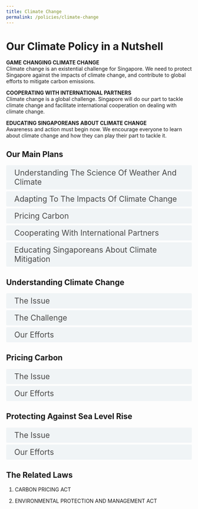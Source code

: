 ```yaml
---  
title: Climate Change
permalink: /policies/climate-change
---  
```


<style>

input {
	display: none;
}
label {
	display: block;
	padding: 8px 22px;
	margin: 0 0 5px 0;
	cursor: pointor;
	background: #F0F4F6;
	border-radius: 3px;
	color: #484848;
	transition: ease .5s;
	font-size: 1.5em;
}

label:hover {
	background: #4a96b0;
	color: #FFF;
}

.accordion-content {
	/* background: #E2E5F6; */
	padding: 10px 0px 30px 30px;
	/* border: 1px solid #484848; */
	margin: 0 0 1px 0;
	border-radius: 3px;
}

input + label + .accordion-content {
	display: none;
}

input:checked + label + .accordion-content {
	display: none;
}

input:checked + label + .accordion-content {
	display: block;
}

</style>
<!-- End of accordion -->

<div class="container">

<h1><b>Our Climate Policy in a Nutshell</b></h1>

<p><strong>GAME CHANGING CLIMATE CHANGE</strong><br>  Climate change is an existential challenge for Singapore. We need to protect Singapore against the impacts of climate change, and contribute to global efforts to mitigate carbon emissions.</p>
<p><strong>COOPERATING WITH INTERNATIONAL PARTNERS</strong><br>  Climate change is a global challenge. Singapore will do our part to tackle climate change and facilitate international cooperation on dealing with climate change.</p>
<p><strong>EDUCATING SINGAPOREANS ABOUT CLIMATE CHANGE</strong><br>  Awareness and action must begin now. We encourage everyone to learn about climate change and how they can play their part to tackle it.</p>

<h2 id="our-main-plans">Our Main Plans</h2>
<div>
	<input type="checkbox" id="title1"  /><label for="title1">Understanding The Science Of Weather And Climate</label>
	<div class="accordion-content">
		<p>Singapore will deepen research capabilities in climate science and study the impacts of climate change, particularly on South East Asia.</p>
	</div>
	<input type="checkbox" id="title2"  /><label for="title2">Adapting To The Impacts Of Climate Change</label>
	<div class="accordion-content">
		<p>Climate change will threaten our access to water and food. As a low-lying city state, we are vulnerable to rising sea levels and extreme weather events. Even as we reduce our carbon emissions, we must also adapt to the impacts of climate change and invest in resilient infrastructure to safeguard our future.</p>
	</div>
	<input type="checkbox" id="title3"  /><label for="title3">Pricing Carbon</label>
	<div class="accordion-content">
		<p>The carbon tax is an integral part of our suite of mitigation measures and transition to a low-carbon economy. It sends an important price signal to spur emissions reductions, while allowing companies the flexibility to act where it makes business sense. Revenue from the carbon tax is used to support businesses and households in reducing their emissions.</p>
	</div>
	<input type="checkbox" id="title4"  /><label for="title4">Cooperating With International Partners</label>
	<div class="accordion-content">
		<p>We have made pledges under the Paris Agreement, and updated our Nationally Determined Contribution and Long-Term Low-Emissions Development Strategy. We co-facilitated negotiations on climate mitigation measures at the United Nations Framework Convention on Climate Change Conference of the Parties. We also contribute to global efforts led by the International Civil Aviation Organisation (ICAO) and International Maritime Organisation (IMO) to address emissions from the aviation and maritime sectors.</p>
	</div>
	<input type="checkbox" id="title5"  /><label for="title5">Educating Singaporeans About Climate Mitigation</label>
	<div class="accordion-content">
		<p>We communicate the implications of climate change to various stakeholders and encourage them to  reduce energy consumption and carbon emissions. We do this through campaigns such as designating 2018 as the Year of Climate Action.</p>
	</div>
</div>

<a id="understanding-climate-change"></a>

<h2>Understanding Climate Change</h2>
<div>
	<input type="checkbox" id="title6"  /><label for="title6">The Issue</label>
	<div class="accordion-content">
		<p>The build-up of greenhouse gases, such as carbon dioxide, in the atmosphere has trapped more heat, resulting in a warmer planet. Temperatures in Singapore have risen by 0.25<sup>o</sup>C per decade from 1948 to 2015, while 2016 and 2019 were the hottest years recorded thus far. A warmer climate leads to the thermal expansion of the sea and melting of glaciers and ice caps, which lead to rising sea levels, threatening our island nation. There may also be more frequent extreme weather events.</p>
	</div>
	<input type="checkbox" id="title7"  /><label for="title7">The Challenge</label>
	<div class="accordion-content">
		<p>Much research has been done on the impacts of climate change on the global scale, but different regions may be impacted differently. More research needs to be contextualised to Singapore and our surrounding region to inform our adaptation plans.</p>
	</div>
	<input type="checkbox" id="title8"  /><label for="title8">Our Efforts</label>
	<div class="accordion-content">
		<p>The Centre for Climate Research Singapore (CCRS) under the Meteorological Service Singapore (MSS) is one of the few dedicated tropical climate research centres, and a key node for climate and weather research in Singapore. CCRS runs high-resolution regional climate models to produce long-term projections of rainfall, temperature, wind and sea level in Singapore. CCRS has just embarked on the Third National Climate Change Study to provide an update of the projections.</p>
	</div>
</div>

<a id="pricing-carbon"></a>

<h2>Pricing Carbon</h2>
<div>
	<input type="checkbox" id="title9"  /><label for="title9">The Issue</label>
	<div class="accordion-content">
		<p>A carbon price is needed to ensure that emitters take into account the environmental impact of carbon emissions in the decisions they make.</p>
	</div>
	<input type="checkbox" id="title10"  /><label for="title10">Our Efforts</label>
	<div class="accordion-content">
		<p>Singapore implemented a carbon tax in 2019. The tax sends a transparent, fair and consistent price signal to incentivise emitters to reduce their emissions, while giving them the flexibility to act where it makes business sense.</p>
		<p>The carbon tax is levied on facilities that emit 25,000 tonnes of CO<sub>2</sub>-equivalent (tCO<sub>2</sub>e) or more annually, and applies uniformly to all sectors without exemption. The tax has been set at $5/tCO<sub>2</sub>e from 2019 to 2023 as a transition period to give the industry time to adjust to its impact. The Government will review the tax rate by 2023. We intend to increase the tax rate to between $10-$15/tCO<sub>2</sub>e by 2030. In doing so, we will consider international climate change developments, the progress of our mitigation efforts, and our economic competitiveness.</p>
		<p>The Government is prepared to spend more than the expected carbon tax revenue of about $1 billion over the first five years to support projects that reduce emissions.</p>
	</div>
</div>

<a id="protecting-against-sea-level-rise"></a>

<h2>Protecting Against Sea Level Rise</h2>
<div>
	<input type="checkbox" id="title11"  /><label for="title11">The Issue</label>
	<div class="accordion-content">
		<p>Singapore is particularly vulnerable to the threat of rising sea levels, with 30% of our island less than 5 metres above sea level. Based on CCRS’s Second National Climate Change Study, we could experience a mean sea level rise by up to about 1 metre by 2100.</p>
	</div>
	<input type="checkbox" id="title12"  /><label for="title12">Our Efforts</label>
	<div class="accordion-content">
		<p>Since April 2020, PUB, Singapore’s National Water Agency, has taken on the role of the national Coastal Protection Agency. By combining coastal protection responsibilities with its stormwater management functions, PUB will look at inland and coastal flooding holistically to strengthen Singapore’s resilience against climate change.</p>
		<p>The Coastal Adaptation Study (CAS) was commissioned by the Building & Construction Authority (BCA) to better understand the potential impacts of rising sea levels. This study was completed in 2019 and has helped us to prioritise vulnerable areas in our coastal protection plans. PUB will embark on site-specific engineering studies and work with other stakeholders to develop strategies and engineering designs for coastal protection measures. The first of these studies at City-East Coast and Jurong Island is due to commence after 2020.</p>
	</div>
</div>

<h2>The Related Laws</h2>
<ol>
	<li><p>CARBON PRICING ACT</p>
	</li>
	<li><p>ENVIRONMENTAL PROTECTION AND MANAGEMENT ACT</p>
	</li>
</ol>
